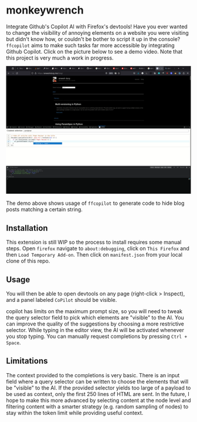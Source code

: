 # monkeywrench

Integrate Github's Copilot AI with Firefox's devtools! Have you ever wanted to
change the visibility of annoying elements on a website you were visiting but
didn't know how, or couldn't be bother to script it up in the console?
`ffcopilot` aims to make such tasks far more accessible by integrating Github
Copilot. Click on the picture below to see a demo video. Note that this project
is very much a work in progress.

[![blah](./example.png)](https://drive.google.com/file/d/1ilbsFBN79XrbGavJOUXeHEB_bYNO-_VK/view?usp=sharing)

The demo above shows usage of `ffcopilot` to generate code to hide blog posts
matching a certain string.

## Installation

This extension is still WIP so the process to install requires some manual
steps. Open `firefox` navigate to `about:debugging`, click on `This Firefox` and
then `Load Temporary Add-on`. Then click on `manifest.json` from your local
clone of this repo.


## Usage

You will then be able to open devtools on any page (right-click > Inspect), and
a panel labeled `CoPilot` should be visible.

copilot has limits on the maximum prompt size, so you will need to tweak the
query selector field to pick which elements are "visible" to the AI. You can
improve the quality of the suggestions by choosing a more restrictive selector.
While typing in the editor view, the AI will be activated whenever you stop
typing. You can manually request completions by pressing `Ctrl + Space`.

## Limitations

The context provided to the completions is very basic. There is an input field
where a query selector can be written to choose the elements that will be
"visible" to the AI. If the provided selector yields too large of a payload to
be used as context, only the first 250 lines of HTML are sent. In the future, I
hope to make this more advanced by selecting content at the node level and
filtering content with a smarter strategy (e.g. random sampling of nodes) to
stay within the token limit while providing useful context.
